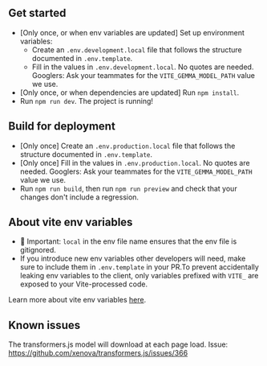 ## Get started
* [Only once, or when env variables are updated] Set up environment variables:
  * Create an `.env.development.local` file that follows the structure documented in `.env.template`.
  * Fill in the values in `.env.development.local`. No quotes are needed. Googlers: Ask your teammates for the `VITE_GEMMA_MODEL_PATH` value we use.
* [Only once, or when dependencies are updated] Run `npm install`.
* Run `npm run dev`. The project is running!

## Build for deployment
* [Only once] Create an `.env.production.local` file that follows the structure documented in `.env.template`.
* [Only once] Fill in the values in `.env.production.local`. No quotes are needed. Googlers: Ask your teammates for the `VITE_GEMMA_MODEL_PATH` value we use. 
* Run `npm run build`, then run `npm run preview` and check that your changes don't include a regression.

## About vite env variables
* 🚨 Important: `local` in the env file name ensures that the env file is gitignored.
* If you introduce new env variables other developers will need, make sure to include them in `.env.template` in your PR.To prevent accidentally leaking env variables to the client, only variables prefixed with `VITE_` are exposed to your Vite-processed code.

Learn more about vite env variables [here](https://vitejs.dev/guide/env-and-mode).

## Known issues
The transformers.js model will download at each page load.
Issue: https://github.com/xenova/transformers.js/issues/366